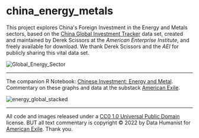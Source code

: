 # china_energy_metals

This project explores China's Foreign Investment in the Energy and Metals sectors, based on the [China Global Investment Tracker](https://www.aei.org/china-global-investment-tracker/) data set, created and maintained by Derek Scissors at the <em>American Enterprise Institute</em>, and freely available for download. We thank Derek Scissors and the <em>AEI</em> for publicly sharing this vital data set.

![Global_Energy_Sector](https://user-images.githubusercontent.com/12042357/177505649-0bf43612-6016-41a0-bc4f-c45ce8e889ff.png)

<hr />


The companion R Notebook: [Chinese Investment: Energy and Metal](https://rpubs.com/Thom_JH/china_energy_metals). Commentary on these graphs and data at the substack [American Exile](https://americanexile.substack.com/). 

![energy_global_stacked](https://user-images.githubusercontent.com/12042357/177505772-06ea8360-88e6-4e29-8083-be3474f48c8f.png)

<hr />


All code and images released under a [CC0 1.0 Universal Public Domain](https://creativecommons.org/publicdomain/zero/1.0/) license. BUT all  text commentary is copyright &copy; 2022 by Data Humanist for [American Exile](https://americanexile.substack.com/).
Thank you.
